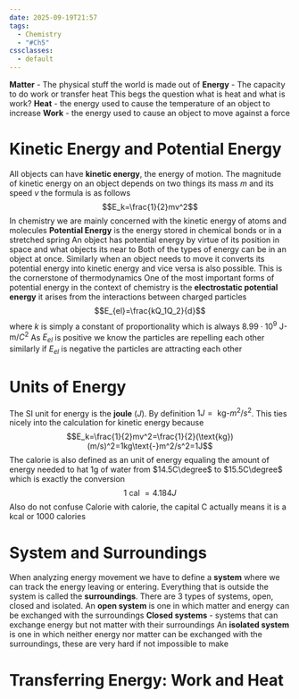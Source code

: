 ```yaml
---
date: 2025-09-19T21:57
tags:
  - Chemistry
  - "#Ch5"
cssclasses:
  - default
---
```

**Matter** - The physical stuff the world is made out of
**Energy** - The capacity to do work or transfer heat 
This begs the question what is heat and what is work?
**Heat** - the energy used to cause the temperature of an object to increase
**Work** - the energy used to cause an object to move against a force

# Kinetic Energy and Potential Energy
All objects can have **kinetic energy**, the energy of motion. The magnitude of kinetic energy on an object depends on two things its mass $m$ and its speed $v$ the formula is as follows$$E_k=\frac{1}{2}mv^2$$
In chemistry we are mainly concerned with the kinetic energy of atoms and molecules
**Potential Energy** is the energy stored in chemical bonds or in a stretched spring
An object has potential energy by virtue of its position in space and what objects its near to
Both of the types of energy can be in an object at once. Similarly when an object needs to move it converts its potential energy into kinetic energy and vice versa is also possible.
This is the cornerstone of thermodynamics
One of the most important forms of potential energy in the context of chemistry is the **electrostatic potential energy** it arises from the interactions between charged particles$$E_{el}=\frac{kQ_1Q_2}{d}$$
where $k$ is simply a constant of proportionality which is always $8.99\cdot 10^{9}\text{ J-m/}C^2$
As $E_{el}$ is positive we know the particles are repelling each other similarly if $E_{el}$ is negative the particles are attracting each other

# Units of Energy
The SI unit for energy is the **joule** ($J$). By definition $1J=\text{ kg-}m^2/s^2$. This ties nicely into the calculation for kinetic energy because$$E_k=\frac{1}{2}mv^2=\frac{1}{2}(\text{kg})(m/s)^2=1kg\text{-}m^2/s^2=1J$$
The calorie is also defined as an unit of energy equaling the amount of energy needed to hat 1g of water from $14.5C\degree$ to $15.5C\degree$ which is exactly the conversion$$1\text{ cal }=4.184J$$
Also do not confuse Calorie with calorie, the capital C actually means it is a kcal or 1000 calories

# System and Surroundings
When analyzing energy movement we have to define a **system** where we can track the energy leaving or entering. Everything that is outside the system is called the **surroundings**. There are 3 types of systems, open, closed and isolated. 
An **open system** is one in which matter and energy can be exchanged with the surroundings
**Closed systems** - systems that can exchange energy but not matter with their surroundings
An **isolated system** is one in which neither energy nor matter can be exchanged with
the surroundings, these are very hard if not impossible to make

# Transferring Energy: Work and Heat
